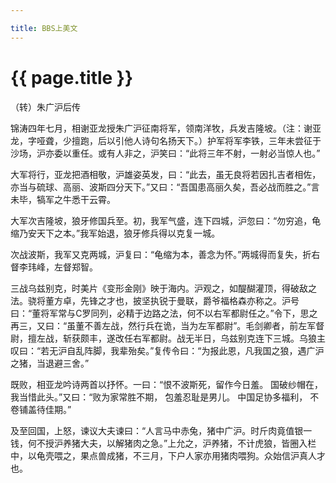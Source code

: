 ```yaml
---

title: BBS上美文
---
```


{{ page.title }}
===============

（转）朱广沪后传

锦涛四年七月，相谢亚龙授朱广沪征南将军，领南洋牧，兵发吉隆坡。（注：谢亚龙，字哑聋，少擅跑，后以引他人诗句名扬天下。）护军将军李铁，三年未尝征于沙场，沪亦委以重任。或有人非之，沪笑曰：“此将三年不射，一射必当惊人也。”

大军将行，亚龙把酒相敬，沪雄姿英发，曰：“此去，虽无良将若因扎吉者相佐，亦当与硫球、高丽、波斯四分天下。”又曰：“吾国患高丽久矣，吾必战而胜之。”言未毕，犒军之牛悉干云霄。

大军次吉隆坡，狼牙修国兵至。初，我军气盛，连下四城，沪忽曰：“勿穷追，龟缩乃安天下之本。”我军始退，狼牙修兵得以克复一城。

次战波斯，我军又克两城，沪复曰：“龟缩为本，善念为怀。”两城得而复失，折右督李玮峰，左督郑智。

三战乌兹别克，时美片《变形金刚》映于海内。沪观之，如醍醐灌顶，得破敌之法。骁将董方卓，先锋之才也，披坚执锐于曼联，爵爷福格森亦称之。沪号曰：“董将军常与C罗同列，必精于边路之法，何不以右军都尉任之。”令下，思之再三，又曰：“虽董不善左战，然行兵在诡，当为左军都尉”。毛剑卿者，前左军督尉，擅左战，斩获颇丰，遂改任右军都尉。战无半日，乌兹别克连下三城。乌狼主叹曰：“若无沪自乱阵脚，我辈殆矣。”复传令曰：“为报此恩，凡我国之狼，遇广沪之猪，当退避三舍。”

既败，相亚龙吟诗两首以抒怀。一曰：“恨不波斯死，留作今日羞。 国破纱帽在，我当惜此头。”又曰：“败为家常胜不期， 包羞忍耻是男儿。 中国足协多福利， 不卷铺盖待佳期。”

及至回国，上怒，谏议大夫谏曰：“人言马中赤兔，猪中广沪。时斤肉竟值银一钱，何不授沪养猪大夫，以解猪肉之急。”上允之，沪养猪，不计虎狼，皆圈入栏中，以龟壳喂之，果点兽成猪，不三月，下户人家亦用猪肉喂狗。众始信沪真人才也。
